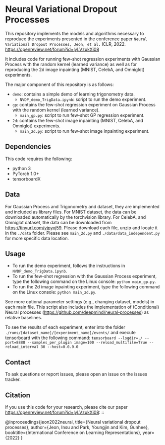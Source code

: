 Neural Variational Dropout Processes
====================================

This repository implements the models and algorithms necessary to reproduce the experiments presented in the conference paper `Neural Variational Dropout Processes, Jeon, et al.` ICLR, 2022. <https://openreview.net/forum?id=lyLVzukXi08>

It includes code for running few-shot regression experiments with Gaussian Process with the random kernel (learned variance) as well as for reproducing the 2d image inpainting (MNIST, CelebA, and Omniglot) experiments.

The major component of this repository is as follows:

* ``demo``: contains a simple demo of learning trigonometry data.
  - ``NVDP_demo_TrigData.ipynb``: script to run the demo experiment.
* ``gp``: contains the few-shot regression experiment on Gaussian Process with the random kernel (learned variance).
  - ``main_gp.py``: script to run few-shot GP regression experiment.
* ``2d``: contains the few-shot image inpainting (MNIST, CelebA, and Omniglot) experiments.
  - ``main_2d.py``: script to run few-shot image inpainting experiment.


Dependencies
------------
This code requires the following:

* python 3
* PyTorch 1.0+
* tensorboardX

Data
----
For Gaussian Process and Trigonometry and dataset, they are implemented and included as library files.
For MNIST dataset, the data can be downloaded automatically by the torchvision library.
For CelebA, and Omniglot dataset, the data can be downloaded from <https://tinyurl.com/yjpyxj59>. 
Please download each file, unzip and locate it in the `./data` folder. 
Please see `main_2d.py` and `./data/data_independent.py` for more specific data location.

Usage
-----

* To run the demo experiment, follows the instructions in ``NVDP_demo_TrigData.ipynb``.
* To run the few-shot regression with the Gaussian Process experiment, type the following command on the Linux console: ``python main_gp.py``.
* To run the 2d image inpainting experiment, type the following command on the Linux console: ``python main_2d.py``.

See more optional parameter settings (e.g., changing dataset, models) in each main file.
This script also includes the implementation of (Conditional) Neural processes (<https://github.com/deepmind/neural-processes>) as relative baselines.

To see the results of each experiment, enter into the folder ``./runs/[dataset_name]/[experiment_name]/events/``
and execute tensorboard with the following command: `tensorboard --logdir=./ --port=8888 --samples_per_plugin image=100 --reload_multifile=True --reload_interval 30 --host=0.0.0.0`


Contact
-------
To ask questions or report issues, please open an issue on the issues tracker.


Citation
--------

If you use this code for your research, please cite our paper <https://openreview.net/forum?id=lyLVzukXi08>:
::

  @inproceedings{jeon2022neural,
    title={Neural variational dropout processes},
    author={Jeon, Insu and Park, Youngjin and Kim, Gunhee},
    booktitle={International Conference on Learning Representations},
    year={2022}
  }
 